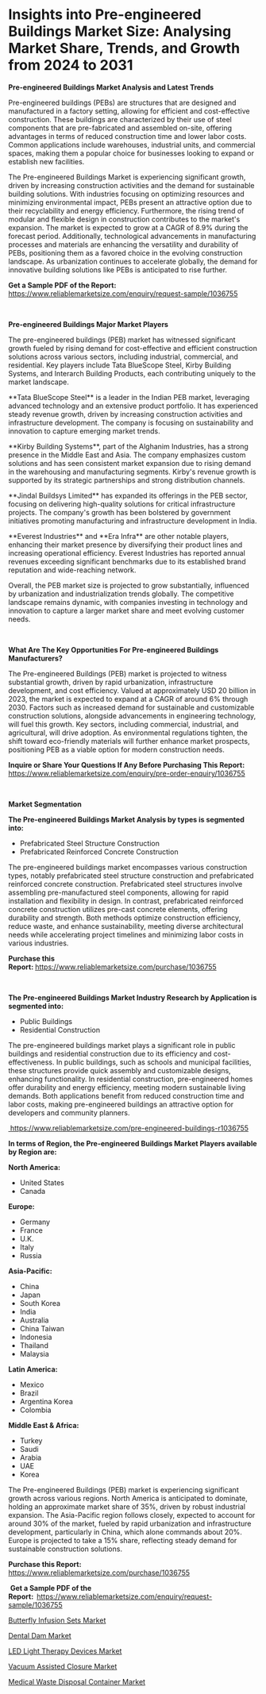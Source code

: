 <p><h1>Insights into Pre-engineered Buildings Market Size: Analysing Market Share, Trends, and Growth from 2024 to 2031</h1></p><p><strong>Pre-engineered Buildings Market Analysis and Latest Trends</strong></p>
<p><p>Pre-engineered buildings (PEBs) are structures that are designed and manufactured in a factory setting, allowing for efficient and cost-effective construction. These buildings are characterized by their use of steel components that are pre-fabricated and assembled on-site, offering advantages in terms of reduced construction time and lower labor costs. Common applications include warehouses, industrial units, and commercial spaces, making them a popular choice for businesses looking to expand or establish new facilities.</p><p>The Pre-engineered Buildings Market is experiencing significant growth, driven by increasing construction activities and the demand for sustainable building solutions. With industries focusing on optimizing resources and minimizing environmental impact, PEBs present an attractive option due to their recyclability and energy efficiency. Furthermore, the rising trend of modular and flexible design in construction contributes to the market's expansion. The market is expected to grow at a CAGR of 8.9% during the forecast period. Additionally, technological advancements in manufacturing processes and materials are enhancing the versatility and durability of PEBs, positioning them as a favored choice in the evolving construction landscape. As urbanization continues to accelerate globally, the demand for innovative building solutions like PEBs is anticipated to rise further.</p></p>
<p><strong>Get a Sample PDF of the Report:&nbsp;</strong> <a href="https://www.reliablemarketsize.com/enquiry/request-sample/1036755?utm_campaign=1779&utm_medium=2&utm_source=Github&utm_content=ia&utm_term=29102024&utm_id=pre-engineered-buildings">https://www.reliablemarketsize.com/enquiry/request-sample/1036755</a></p>
<p>&nbsp;</p>
<p><strong>Pre-engineered Buildings Major Market Players</strong></p>
<p><p>The pre-engineered buildings (PEB) market has witnessed significant growth fueled by rising demand for cost-effective and efficient construction solutions across various sectors, including industrial, commercial, and residential. Key players include Tata BlueScope Steel, Kirby Building Systems, and Interarch Building Products, each contributing uniquely to the market landscape.</p><p>**Tata BlueScope Steel** is a leader in the Indian PEB market, leveraging advanced technology and an extensive product portfolio. It has experienced steady revenue growth, driven by increasing construction activities and infrastructure development. The company is focusing on sustainability and innovation to capture emerging market trends.</p><p>**Kirby Building Systems**, part of the Alghanim Industries, has a strong presence in the Middle East and Asia. The company emphasizes custom solutions and has seen consistent market expansion due to rising demand in the warehousing and manufacturing segments. Kirby's revenue growth is supported by its strategic partnerships and strong distribution channels.</p><p>**Jindal Buildsys Limited** has expanded its offerings in the PEB sector, focusing on delivering high-quality solutions for critical infrastructure projects. The company's growth has been bolstered by government initiatives promoting manufacturing and infrastructure development in India.</p><p>**Everest Industries** and **Era Infra** are other notable players, enhancing their market presence by diversifying their product lines and increasing operational efficiency. Everest Industries has reported annual revenues exceeding significant benchmarks due to its established brand reputation and wide-reaching network.</p><p>Overall, the PEB market size is projected to grow substantially, influenced by urbanization and industrialization trends globally. The competitive landscape remains dynamic, with companies investing in technology and innovation to capture a larger market share and meet evolving customer needs.</p></p>
<p>&nbsp;</p>
<p><strong>What Are The Key Opportunities For Pre-engineered Buildings Manufacturers?</strong></p>
<p><p>The Pre-engineered Buildings (PEB) market is projected to witness substantial growth, driven by rapid urbanization, infrastructure development, and cost efficiency. Valued at approximately USD 20 billion in 2023, the market is expected to expand at a CAGR of around 6% through 2030. Factors such as increased demand for sustainable and customizable construction solutions, alongside advancements in engineering technology, will fuel this growth. Key sectors, including commercial, industrial, and agricultural, will drive adoption. As environmental regulations tighten, the shift toward eco-friendly materials will further enhance market prospects, positioning PEB as a viable option for modern construction needs.</p></p>
<p><strong>Inquire or Share Your Questions If Any Before Purchasing This Report:</strong> <a href="https://www.reliablemarketsize.com/enquiry/pre-order-enquiry/1036755?utm_campaign=1779&utm_medium=2&utm_source=Github&utm_content=ia&utm_term=29102024&utm_id=pre-engineered-buildings">https://www.reliablemarketsize.com/enquiry/pre-order-enquiry/1036755</a></p>
<p>&nbsp;</p>
<p><strong>Market Segmentation</strong></p>
<p><strong>The Pre-engineered Buildings Market Analysis by types is segmented into:</strong></p>
<p><ul><li>Prefabricated Steel Structure Construction</li><li>Prefabricated Reinforced Concrete Construction</li></ul></p>
<p><p>The pre-engineered buildings market encompasses various construction types, notably prefabricated steel structure construction and prefabricated reinforced concrete construction. Prefabricated steel structures involve assembling pre-manufactured steel components, allowing for rapid installation and flexibility in design. In contrast, prefabricated reinforced concrete construction utilizes pre-cast concrete elements, offering durability and strength. Both methods optimize construction efficiency, reduce waste, and enhance sustainability, meeting diverse architectural needs while accelerating project timelines and minimizing labor costs in various industries.</p></p>
<p><strong>Purchase this Report:&nbsp;</strong><a href="https://www.reliablemarketsize.com/purchase/1036755?utm_campaign=1779&utm_medium=2&utm_source=Github&utm_content=ia&utm_term=29102024&utm_id=pre-engineered-buildings">https://www.reliablemarketsize.com/purchase/1036755</a></p>
<p>&nbsp;</p>
<p><strong>The Pre-engineered Buildings Market Industry Research by Application is segmented into:</strong></p>
<p><ul><li>Public Buildings</li><li>Residential Construction</li></ul></p>
<p><p>The pre-engineered buildings market plays a significant role in public buildings and residential construction due to its efficiency and cost-effectiveness. In public buildings, such as schools and municipal facilities, these structures provide quick assembly and customizable designs, enhancing functionality. In residential construction, pre-engineered homes offer durability and energy efficiency, meeting modern sustainable living demands. Both applications benefit from reduced construction time and labor costs, making pre-engineered buildings an attractive option for developers and community planners.</p></p>
<p><a href="https://www.reliablemarketsize.com/pre-engineered-buildings-r1036755?utm_campaign=1779&utm_medium=2&utm_source=Github&utm_content=ia&utm_term=29102024&utm_id=pre-engineered-buildings">&nbsp;https://www.reliablemarketsize.com/pre-engineered-buildings-r1036755</a></p>
<p><strong>In terms of Region, the Pre-engineered Buildings Market Players available by Region are:</strong></p>
<p>
    <p> <strong> North America: </strong>
        <ul>
            <li>United States</li>
            <li>Canada</li>
        </ul>
        </p> 
    <p> <strong> Europe: </strong>
        <ul>
            <li>Germany</li>
            <li>France</li>
            <li>U.K.</li>
            <li>Italy</li>
            <li>Russia</li>
        </ul>
        </p> 
    <p> <strong> Asia-Pacific: </strong>
        <ul>
            <li>China</li>
            <li>Japan</li>
            <li>South Korea</li>
            <li>India</li>
            <li>Australia</li>
            <li>China Taiwan</li>
            <li>Indonesia</li>
            <li>Thailand</li>
            <li>Malaysia</li>
        </ul>
        </p> 
    <p> <strong> Latin America: </strong>
        <ul>
            <li>Mexico</li>
            <li>Brazil</li>
            <li>Argentina Korea</li>
            <li>Colombia</li>
        </ul>
        </p> 
    <p> <strong> Middle East & Africa: </strong>
        <ul>
            <li>Turkey</li>
            <li>Saudi</li>
            <li>Arabia</li>
            <li>UAE</li>
            <li>Korea</li>
        </ul>
    </p>
    </p>
<p><p>The Pre-engineered Buildings (PEB) market is experiencing significant growth across various regions. North America is anticipated to dominate, holding an approximate market share of 35%, driven by robust industrial expansion. The Asia-Pacific region follows closely, expected to account for around 30% of the market, fueled by rapid urbanization and infrastructure development, particularly in China, which alone commands about 20%. Europe is projected to take a 15% share, reflecting steady demand for sustainable construction solutions.</p></p>
<p><strong>Purchase this Report: </strong><a href="https://www.reliablemarketsize.com/purchase/1036755?utm_campaign=1779&utm_medium=2&utm_source=Github&utm_content=ia&utm_term=29102024&utm_id=pre-engineered-buildings">https://www.reliablemarketsize.com/purchase/1036755</a></p>
<p>&nbsp;<strong>Get a Sample PDF of the Report:&nbsp;&nbsp;</strong><a href="https://www.reliablemarketsize.com/enquiry/request-sample/1036755?utm_campaign=1779&utm_medium=2&utm_source=Github&utm_content=ia&utm_term=29102024&utm_id=pre-engineered-buildings">https://www.reliablemarketsize.com/enquiry/request-sample/1036755</a></p>
<p><strong></strong></p>
<p><p><a href="https://www.linkedin.com/pulse/butterfly-infusion-sets-momentum-charting-137-cagr-path-2024-2031-gvukc?utm_campaign=1779&utm_medium=2&utm_source=Github&utm_content=ia&utm_term=29102024&utm_id=pre-engineered-buildings">Butterfly Infusion Sets Market</a></p><p><a href="https://www.linkedin.com/pulse/global-dental-dam-market-size-trends-analysis-regional-outlook-vcwhe?utm_campaign=1779&utm_medium=2&utm_source=Github&utm_content=ia&utm_term=29102024&utm_id=pre-engineered-buildings">Dental Dam Market</a></p><p><a href="https://www.linkedin.com/pulse/led-light-therapy-devices-market-navigating-challenges-nk1gf?utm_campaign=1779&utm_medium=2&utm_source=Github&utm_content=ia&utm_term=29102024&utm_id=pre-engineered-buildings">LED Light Therapy Devices Market</a></p><p><a href="https://www.linkedin.com/pulse/vacuum-assisted-closure-industry-sector-market-dynamics-future-ixnwe?utm_campaign=1779&utm_medium=2&utm_source=Github&utm_content=ia&utm_term=29102024&utm_id=pre-engineered-buildings">Vacuum Assisted Closure Market</a></p><p><a href="https://www.linkedin.com/pulse/global-medical-waste-disposal-container-market-sector2024-2031-fuzbe?utm_campaign=1779&utm_medium=2&utm_source=Github&utm_content=ia&utm_term=29102024&utm_id=pre-engineered-buildings">Medical Waste Disposal Container Market</a></p></p>